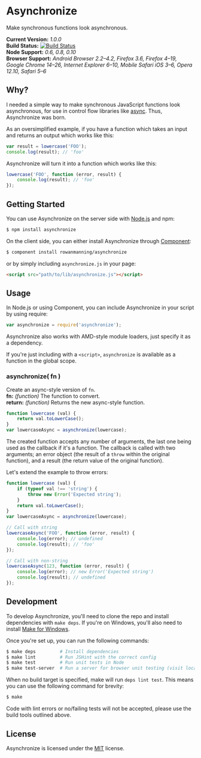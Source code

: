 
Asynchronize
============

Make synchronous functions look asynchronous.

**Current Version:** *1.0.0*  
**Build Status:** [![Build Status][travis-status]][travis]  
**Node Support:** *0.6, 0.8, 0.10*  
**Browser Support:** *Android Browser 2.2–4.2, Firefox 3.6, Firefox 4–19, Google Chrome 14–26, Internet Explorer 6–10, Mobile Safari iOS 3–6, Opera 12.10, Safari 5–6*


Why?
----

I needed a simple way to make synchronous JavaScript functions look asynchronous, for use in control flow libraries like [async][async]. Thus, Asynchronize was born.

As an oversimplified example, if you have a function which takes an input and returns an output which works like this:

```js
var result = lowercase('FOO');
console.log(result); // 'foo'
```

Asynchronize will turn it into a function which works like this:

```js
lowercase('FOO', function (error, result) {
    console.log(result); // 'foo'
});
```


Getting Started
---------------

You can use Asynchronize on the server side with [Node.js][node] and npm:

```sh
$ npm install asynchronize
```

On the client side, you can either install Asynchronize through [Component][component]:

```sh
$ component install rowanmanning/asynchronize
```

or by simply including `asynchronize.js` in your page:

```html
<script src="path/to/lib/asynchronize.js"></script>
```


Usage
-----

In Node.js or using Component, you can include Asynchronize in your script by using require:

```js
var asynchronize = require('asynchronize');
```

Asynchronize also works with AMD-style module loaders, just specify it as a dependency.

If you're just including with a `<script>`, `asynchronize` is available as a function in the global scope.


### asynchronize( fn )

Create an async-style version of `fn`.  
**fn:** *(function)* The function to convert.  
**return:** *(function)* Returns the new async-style function.

```js
function lowercase (val) {
    return val.toLowerCase();
}
var lowercaseAsync = asynchronize(lowercase);
```

The created function accepts any number of arguments, the last one being used as the callback if it's a function. The callback is called with two arguments; an error object (the result of a `throw` within the original function), and a result (the return value of the original function).

Let's extend the example to throw errors:

```js
function lowercase (val) {
    if (typeof val !== 'string') {
        throw new Error('Expected string');
    }
    return val.toLowerCase();
}
var lowercaseAsync = asynchronize(lowercase);

// Call with string
lowercaseAsync('FOO', function (error, result) {
    console.log(error); // undefined
    console.log(result); // 'foo'
});

// Call with non-string
lowercaseAsync(123, function (error, result) {
    console.log(error); // new Error('Expected string')
    console.log(result); // undefined
});
```


Development
-----------

To develop Asynchronize, you'll need to clone the repo and install dependencies with `make deps`. If you're on Windows, you'll also need to install [Make for Windows][make].

Once you're set up, you can run the following commands:

```sh
$ make deps         # Install dependencies
$ make lint         # Run JSHint with the correct config
$ make test         # Run unit tests in Node
$ make test-server  # Run a server for browser unit testing (visit localhost:3000)
```

When no build target is specified, make will run `deps lint test`. This means you can use the following command for brevity:

```sh
$ make
```

Code with lint errors or no/failing tests will not be accepted, please use the build tools outlined above.


License
-------

Asynchronize is licensed under the [MIT][mit] license.



[async]: https://github.com/caolan/async
[component]: https://github.com/component/component
[make]: http://gnuwin32.sourceforge.net/packages/make.htm
[mit]: http://opensource.org/licenses/mit-license.php
[node]: http://nodejs.org/
[travis]: https://travis-ci.org/rowanmanning/asynchronize
[travis-status]: https://travis-ci.org/rowanmanning/asynchronize.png?branch=master
